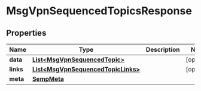 
# MsgVpnSequencedTopicsResponse

## Properties
Name | Type | Description | Notes
------------ | ------------- | ------------- | -------------
**data** | [**List&lt;MsgVpnSequencedTopic&gt;**](MsgVpnSequencedTopic.md) |  |  [optional]
**links** | [**List&lt;MsgVpnSequencedTopicLinks&gt;**](MsgVpnSequencedTopicLinks.md) |  |  [optional]
**meta** | [**SempMeta**](SempMeta.md) |  | 



